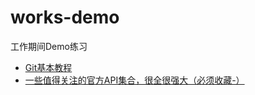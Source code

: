 # works-demo
工作期间Demo练习

* [Git基本教程](https://github.com/kiss19861127/works-demo/blob/master/git.md)
* [一些值得关注的官方API集合，很全很强大（必须收藏-）](https://github.com/kiss19861127/works-demo/blob/master/git.md)